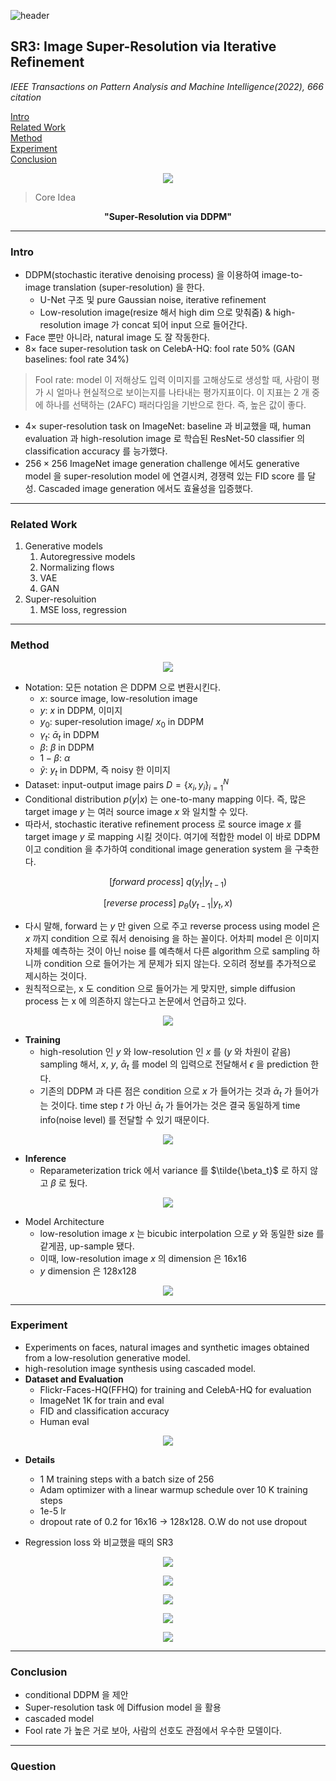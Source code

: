 ![header](https://capsule-render.vercel.app/api?type=waving&color=auto&height=80&section=header&text=Welcome%20Paper%20Review&fontSize=50)


## SR3: Image Super-Resolution via Iterative Refinement
*IEEE Transactions on Pattern Analysis and Machine Intelligence(2022), 666 citation*

[Intro](#intro)</br>
[Related Work](#related-work)</br>
[Method](#method)</br>
[Experiment](#experiment)</br>
[Conclusion](#conclusion)</br>

<p align="center">
<img src='./img1.png'>
</p>

> Core Idea
<div align=center>
<strong>"Super-Resolution via DDPM"</strong></br>
</div>

***

### <strong>Intro</strong>
- DDPM(stochastic iterative denoising process) 을 이용하여 image-to-image translation (super-resolution) 을 한다. 
  - U-Net 구조 및 pure Gaussian noise, iterative refinement
  - Low-resolution image(resize 해서 high dim 으로 맞춰줌) & high-resolution image 가 concat 되어 input 으로 들어간다. 
- Face 뿐만 아니라, natural image 도 잘 작동한다.
- $8 \times$ face super-resolution task on CelebA-HQ: fool rate $50\%$ (GAN baselines: fool rate $34\%$)
> Fool rate: model 이 저해상도 입력 이미지를 고해상도로 생성할 때, 사람이 평가 시 얼마나 현실적으로 보이는지를 나타내는 평가지표이다. 이 지표는 2 개 중에 하나를 선택하는 (2AFC) 패러다임을 기반으로 한다. 즉, 높은 값이 좋다.
- $4 \times$ super-resolution task on ImageNet: baseline 과 비교했을 때, human evaluation 과 high-resolution image 로 학습된 ResNet-50 classifier 의 classification accuracy 를 능가했다. 
- $256 \times 256$ ImageNet image generation challenge 에서도 generative model 을 super-resolution model 에 연결시켜, 경쟁력 있는 FID score 를 달성.  Cascaded image generation 에서도 효율성을 입증했다. 

***

### <strong>Related Work</strong>
1. Generative models
   1. Autoregressive models
   2. Normalizing flows
   3. VAE
   4. GAN
2. Super-resoluition 
   1. MSE loss, regression


***

### <strong>Method</strong>

<p align="center">
<img src='./img2.png'>
</p>

- Notation: 모든 notation 은 DDPM 으로 변환시킨다. 
  - $x$: source image, low-resolution image
  - $y$: $x$ in DDPM, 이미지
  - $y_0$: super-resolution image/ $x_0$ in DDPM  
  - $\gamma_t$: $\bar\alpha_t$ in DDPM
  - $\beta$: $\beta$ in DDPM
  - $1- \beta$: $\alpha$ 
  - $\tilde{y}$: $y_t$ in DDPM, 즉 noisy 한 이미지
- Dataset: input-output image pairs $D=\{x_i, y_i \}_{i=1}^{N}$
- Conditional distribution $p(y|x)$ 는 one-to-many mapping 이다. 즉, 많은 target image $y$ 는 여러 source image $x$ 와 일치할 수 있다.  
- 따라서, stochastic iterative refinement process 로 source image $x$ 를 target image $y$ 로 mapping 시킬 것이다. 여기에 적합한 model 이 바로 DDPM 이고 condition 을 추가하여 conditional image generation system 을 구축한다. 

$$ [forward \ process] \ q(y_t|y_{t-1}) $$

$$ [reverse \ process] \ p_\theta(y_{t-1}|y_t, x) $$

- 다시 말해, forward 는 $y$ 만 given 으로 주고 reverse process using model 은 $x$ 까지 condition 으로 줘서 denoising 을 하는 꼴이다. 어차피 model 은 이미지 자체를 예측하는 것이 아닌 noise 를 예측해서 다른 algorithm 으로 sampling 하니까 condition 으로 들어가는 게 문제가 되지 않는다. 오히려 정보를 추가적으로 제시하는 것이다.
- 원칙적으로는, x 도 condition 으로 들어가는 게 맞지만, simple diffusion process 는 x 에 의존하지 않는다고 논문에서 언급하고 있다.
  
<p align="center">
<img src='./img3.png'>
</p>

- **Training**
  - high-resolution 인 $y$ 와 low-resolution 인 $x$ 를 ($y$ 와 차원이 같음) sampling 해서, $x$, $y$, $\bar\alpha_t$ 를 model 의 입력으로 전달해서 $\epsilon$ 을 prediction 한다. 
  - 기존의 DDPM 과 다른 점은 condition 으로 $x$ 가 들어가는 것과 $\bar\alpha_t$ 가 들어가는 것이다. time step $t$ 가 아닌 $\bar\alpha_t$ 가 들어가는 것은 결국 동일하게 time info(noise level) 를 전달할 수 있기 때문이다. 

<p align="center">
<img src='./img4.png'>
</p>

- **Inference**
  - Reparameterization trick 에서 variance 를 $\tilde{\beta_t}$ 로 하지 않고 $\beta$ 로 뒀다.
   
<p align="center">
<img src='./img5.png'>
</p>

- Model Architecture
  - low-resolution image $x$ 는 bicubic interpolation 으로 $y$ 와 동일한 size 를 같게끔, up-sample 됐다.
  - 이때, low-resolution image $x$ 의 dimension 은 16x16
  - $y$ dimension 은 128x128
<p align="center">
<img src='./img6.png'>
</p>


***

### <strong>Experiment</strong>
- Experiments on faces, natural images and synthetic images obtained from a low-resolution generative model.
- high-resolution image synthesis using cascaded model.
- **Dataset and Evaluation**
  - Flickr-Faces-HQ(FFHQ) for training and CelebA-HQ for evaluation
  - ImageNet 1K for train and eval
  - FID and classification accuracy
  - Human eval
  
<p align="center">
<img src='./img7.png'>
</p>

- **Details**
  - 1 M training steps with a batch size of 256
  - Adam optimizer with a linear warmup schedule over 10 K training steps
  - 1e-5 lr 
  - dropout rate of 0.2 for 16x16 -> 128x128. O.W do not use dropout

- Regression loss 와 비교했을 때의 SR3

<p align="center">
<img src='./img8.png'>
</p>

<p align="center">
<img src='./img9.png'>
</p>

<p align="center">
<img src='./img10.png'>
</p>

<p align="center">
<img src='./img11.png'>
</p>

<p align="center">
<img src='./img12.png'></p>

***

### <strong>Conclusion</strong>
- conditional DDPM 을 제안
- Super-resolution task 에 Diffusion model 을 활용
- cascaded model
- Fool rate 가 높은 거로 보아, 사람의 선호도 관점에서 우수한 모델이다. 

***

### <strong>Question</strong>


